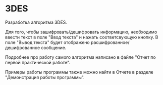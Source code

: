 # 3DES
Разработка алгоритма 3DES.

Для того, чтобы зашифровать/дешифровать информацию, необходимо ввести текст в поле "Ввод текста" и нажать соответсвующую кнопку.
В поле "Вывод текста" будет отображено расшифрованное/дешифрованное сообщение.

Подробнее про работу самого алгоритма написано в файле "Отчет по первой практической работе".

Примеры работы программы также можно найти в Отчете в разделе "Демонстрация работы программы".

